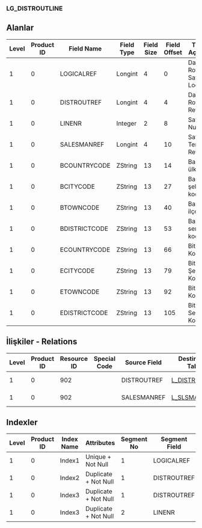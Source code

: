 ### LG_DISTROUTLINE

## Alanlar

**Level**|**Product ID**|**Field Name**|**Field Type**|**Field Size**|**Field Offset**|**Türkçe Açıklama**|**Expression**
-----|-----|-----|-----|-----|-----|-----|-----
1|0|LOGICALREF|Longint|4|0|Dağıtım Rotası Satırı Log. Ref.|Distribution Route Line Logical Reference
1|0|DISTROUTREF|Longint|4|4|Dağıtım Rotası Ref.|Distribution Route Reference
1|0|LINENR|Integer|2|8|Satır Numarası|Line Number
1|0|SALESMANREF|Longint|4|10|Satış Temsilcisi Referansı|Sales Represantative Reference
1|0|BCOUNTRYCODE|ZString|13|14|Başlangıç ülke kodu|Start Country Code
1|0|BCITYCODE|ZString|13|27|Başlangıç şehir kodu|Start City Code
1|0|BTOWNCODE|ZString|13|40|Başlangıç ilçe kodu|Start Town Code
1|0|BDISTRICTCODE|ZString|13|53|Başlangıç semt kodu|Start District Code
1|0|ECOUNTRYCODE|ZString|13|66|Bitiş Ülke Kodu|End Country Code
1|0|ECITYCODE|ZString|13|79|Bitiş Şehir Kodu|End City Code
1|0|ETOWNCODE|ZString|13|92|Bitiş İlçe Kodu|End Town Code
1|0|EDISTRICTCODE|ZString|13|105|Bitiş Semt Kodu|End District Code

## İlişkiler - Relations
**Level**|**Product ID**|**Resource ID**|**Special Code**|**Source Field**|**Destination Table**|**Destination Field**|**Relation Type**|**Extra Condition**
-----|-----|-----|-----|-----|-----|-----|-----|-----
1|0|902||DISTROUTREF|[L_DISTROUTING](../L_DISTROUTING "L_DISTROUTING")|LOGICALREF|one-to-one|
1|0|902||SALESMANREF|[L_SLSMAN](../L_SLSMAN "L_SLSMAN")|LOGICALREF|one-to-one|

## Indexler
**Level**|**Product ID**|**Index Name**|**Attributes**|**Segment No**|**Segment Field**|**Sense**
-----|-----|-----|-----|-----|-----|-----
1|0|Index1|Unique + Not Null|1|LOGICALREF|Ascending
1|0|Index2|Duplicate + Not Null|1|DISTROUTREF|Ascending
1|0|Index3|Duplicate + Not Null|1|DISTROUTREF|Ascending
1|0|Index3|Duplicate + Not Null|2|LINENR|Ascending
